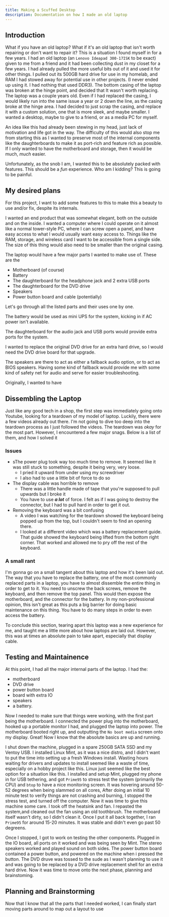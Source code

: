 ```yaml
---
title: Making a Scuffed Desktop
description: Documentation on how I made an old laptop 
---
```

## Introduction
What if you have an old laptop? What if it's an old laptop that isn't worth repairing or don't want to repair it? This is a situation I found myself in for a few years. I had an old laptop (an `Lenovo Ideapad 300-17ISK` to be exact) given to me from a friend and it had been collecting dust in my closet for a few years. I had already pulled the more useful bits out of it and used it for other things. I pulled out its 500GB hard drive for use in my homelab, and RAM I had stowed away for potential use in other projects. (I never ended up using it. I had nothing that used DDR3). The bottom casing of the laptop was broken at the hinge point, and decided that It wasn't worth replacing. The laptop was a couple years old. Even if I had replaced the casing, I would likely run into the same issue a year or 2 down the line, as the casing broke at the hinge area. I had decided to just scrap the casing, and replace it with a custom solution, one that is more sleek, and maybe smaller. I wanted a desktop, maybe to give to a friend, or as a media PC for myself. 

An idea like this had already been stewing in my head, just lack of motivation and life got in the way. The difficulty of this would also stop me from starting this as I wanted to preserve most of the internal components like the daughterboards to make it as port-rich and feature rich as possible. If I only wanted to have the motherboard and storage, then it would be much, *much* easier.  

Unfortunately, as the snob I am, I wanted this to be absolutely packed with features. This should be a *fun* experience. Who am I kidding? This is going to be painful. 

## My desired plans
For this project, I want to add some features to this to make this a beauty to use and/or fix, despite its internals. 

I wanted an end product that was somewhat elegant, both on the outside and on the inside. I wanted a computer where I could operate on it almost like a normal tower-style PC, where I can screw open a panel, and have easy access to what I would usually want easy access to. Things like the RAM, storage, and wireless card I want to be accessible from a single side. The size of this thing would also need to be smaller than the original casing. 

The laptop would have a few major parts I wanted to make use of. These are the
- Motherboard (of course)
- Battery
- The daughterboard for the headphone jack and 2 extra USB ports
- The daughterboard for the DVD drive
- Speakers
- Power button board and cable (potentially)

Let's go through all the listed parts and their uses one by one. 

The battery would be used as mini UPS for the system, kicking in if AC power isn't available. 

The daughterboard for the audio jack and USB ports would provide extra ports for the system. 

I wanted to replace the original DVD drive for an extra hard drive, so I would need the DVD drive board for that upgrade. 

The speakers are there to act as either a fallback audio option, or to act as BIOS speakers. Having some kind of fallback would provide me with some kind of safety net for audio and serve for easier troubleshooting. 

Originally, I wanted to have
## Dissembling the Laptop

Just like any good tech in a shop, the first step was immediately going onto Youtube, looking for a teardown of my model of laptop. Luckily, there were a few videos already out there. I'm not going to dive too deep into the teardown process as I just followed the videos. The teardown was *okay* for the most part. However, I encountered a few major snags. Below is a list of them, and how I solved it 
### Issues
- sThe power plug took way too much time to remove. It seemed like it was still stuck to something, despite it being very, very loose. 
	- I pried it upward from under using my screwdriver
	- I also had to use a little bit of force to do so
- The display cable was horrible to remove
	- There was a little handle made of tape that you're supposed to pull upwards but I broke it
	- You have to use ***a lot*** of force. I felt as if I was going to destroy the connector, but I had to pull hard in order to get it out. 
- Removing the keyboard was a bit confusing
	- A video I was watching for the teardown showed the keyboard being popped up from the top, but I couldn't seem to find an opening there. 
	- I looked at a different video which was a battery replacement guide. That guide showed the keyboard being lifted from the bottom right corner. That worked and allowed me to pry off the rest of the keyboard. 
### A small rant
I'm gonna go on a small tangent about this laptop and how it's been laid out. The way that you have to replace the battery, one of the most commonly replaced parts in a laptop, you have to almost dissemble the entire thing in order to get to it. You need to unscrew the back screws, remove the keyboard, and then remove the top panel. This would then expose the motherboard, and the connector for the battery. In my non-professional opinion, this isn't great as this puts a big barrier for doing basic maintenance on this thing. You have to do many steps in order to even access the battery. 

To conclude this section, tearing apart this laptop was a new experience for me, and taught me a little more about how laptops are laid out. However, this was at times an absolute pain to take apart, especially that display cable. 

## Testing and Maintainence
At this point, I had all the major internal parts of the laptop. I had the:
- motherboard
- DVD drive
- power button board
- board with extra IO
- speakers 
- a battery. 

Now I needed to make sure that things were working, with the first part being the motherboard. I connected the power plug into the motherboard, hooked up a portable monitor I had, and plugged the laptop into power. The motherboard booted right up, and outputting the `No boot media` screen onto my display. Great! Now I know that the absolute basics are up and running. 

I shut down the machine, plugged in a spare 250GB SATA SSD and my Ventoy USB. I installed Linux Mint, as it was a nice distro, and I didn't want to put the time into setting up a fresh Windows install. Wasting hours waiting for drivers and updates to install seemed like a waste of time, especially on a hobby project like this. Linux just seemed like the best option for a situation like this. I installed and setup Mint, plugged my phone in for USB tethering, and got `Prime95` to stress test the system (primarily the CPU) and `btop` to have a nice monitoring screen. It was hovering around 50-52 degrees when being slammed on all cores, After doing an initial 10 minute test to verify things are not crashing and burning, I stopped the stress test, and turned off the computer. Now it was time to give this machine some care. I took off the heatsink and fan. I repasted the system,and cleaned out the fan using an old toothbrush. The motherboard itself wasn't dirty, so I didn't clean it. Once I put it all back together, I ran `Prime95` for around 15-20 minutes. It was stable and didn't even go past 50 degreens. 

Once I stopped, I got to work on testing the other components. Plugged in the IO board, all ports on it worked and was being seen by Mint. The stereo speakers worked and played sound on both sides. The power button board contained a power button, and powered on the machine when i pressed the button. The DVD druve was tossed to the sude as I wasn't planning to use it and was going to be replaced by a DVD drive replacement shell for an extra hard drive. Now it was time to move onto the next phase, planning and brainstoming. 

## Planning and Brainstorming
Now that I know that all the parts that I needed worked, I can finally start moving parts around to map out a layout to use 